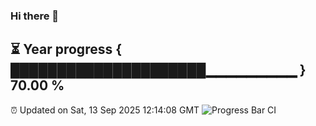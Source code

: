 ### Hi there 👋
⏳ Year progress { █████████████████████▁▁▁▁▁▁▁▁▁ } 70.00 %
---
⏰ Updated on Sat, 13 Sep 2025 12:14:08 GMT
![Progress Bar CI](https://github.com/Moyi321/Moyi321/workflows/Progress%20Bar%20CI/badge.svg)
